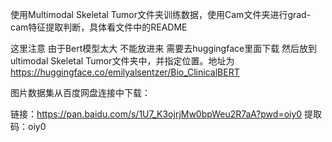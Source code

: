 使用Multimodal Skeletal Tumor文件夹训练数据，使用Cam文件夹进行grad-cam特征提取判断，具体看文件中的README

这里注意 由于Bert模型太大 不能放进来 需要去huggingface里面下载 然后放到ultimodal Skeletal Tumor文件夹中，并指定位置。地址为  https://huggingface.co/emilyalsentzer/Bio_ClinicalBERT

图片数据集从百度网盘连接中下载：

链接：https://pan.baidu.com/s/1U7_K3ojrjMw0bpWeu2R7aA?pwd=oiy0 
提取码：oiy0